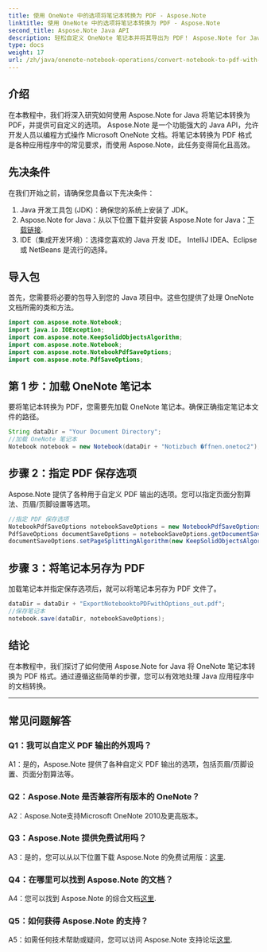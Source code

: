 ```yaml
---
title: 使用 OneNote 中的选项将笔记本转换为 PDF - Aspose.Note
linktitle: 使用 OneNote 中的选项将笔记本转换为 PDF - Aspose.Note
second_title: Aspose.Note Java API
description: 轻松自定义 OneNote 笔记本并将其导出为 PDF！ Aspose.Note for Java 处理繁重的工作。包括分步指南！ #OneNote #Java #Aspose
type: docs
weight: 17
url: /zh/java/onenote-notebook-operations/convert-notebook-to-pdf-with-options/
---
```

## 介绍

在本教程中，我们将深入研究如何使用 Aspose.Note for Java 将笔记本转换为 PDF，并提供可自定义的选项。 Aspose.Note 是一个功能强大的 Java API，允许开发人员以编程方式操作 Microsoft OneNote 文档。将笔记本转换为 PDF 格式是各种应用程序中的常见要求，而使用 Aspose.Note，此任务变得简化且高效。

## 先决条件

在我们开始之前，请确保您具备以下先决条件：

1. Java 开发工具包 (JDK)：确保您的系统上安装了 JDK。
2. Aspose.Note for Java：从以下位置下载并安装 Aspose.Note for Java：[下载链接](https://releases.aspose.com/note/java/).
3. IDE（集成开发环境）：选择您喜欢的 Java 开发 IDE。 IntelliJ IDEA、Eclipse 或 NetBeans 是流行的选择。

## 导入包

首先，您需要将必要的包导入到您的 Java 项目中。这些包提供了处理 OneNote 文档所需的类和方法。

```java
import com.aspose.note.Notebook;
import java.io.IOException;
import com.aspose.note.KeepSolidObjectsAlgorithm;
import com.aspose.note.Notebook;
import com.aspose.note.NotebookPdfSaveOptions;
import com.aspose.note.PdfSaveOptions;
```

## 第 1 步：加载 OneNote 笔记本

要将笔记本转换为 PDF，您需要先加载 OneNote 笔记本。确保正确指定笔记本文件的路径。

```java
String dataDir = "Your Document Directory";
//加载 OneNote 笔记本
Notebook notebook = new Notebook(dataDir + "Notizbuch �ffnen.onetoc2");
```

## 步骤 2：指定 PDF 保存选项

Aspose.Note 提供了各种用于自定义 PDF 输出的选项。您可以指定页面分割算法、页眉/页脚设置等选项。

```java
//指定 PDF 保存选项
NotebookPdfSaveOptions notebookSaveOptions = new NotebookPdfSaveOptions();
PdfSaveOptions documentSaveOptions = notebookSaveOptions.getDocumentSaveOptions();
documentSaveOptions.setPageSplittingAlgorithm(new KeepSolidObjectsAlgorithm());
```

## 步骤 3：将笔记本另存为 PDF

加载笔记本并指定保存选项后，就可以将笔记本另存为 PDF 文件了。

```java
dataDir = dataDir + "ExportNotebooktoPDFwithOptions_out.pdf";
//保存笔记本
notebook.save(dataDir, notebookSaveOptions);
```

## 结论

在本教程中，我们探讨了如何使用 Aspose.Note for Java 将 OneNote 笔记本转换为 PDF 格式。通过遵循这些简单的步骤，您可以有效地处理 Java 应用程序中的文档转换。

---

## 常见问题解答

### Q1：我可以自定义 PDF 输出的外观吗？

A1：是的，Aspose.Note 提供了各种自定义 PDF 输出的选项，包括页眉/页脚设置、页面分割算法等。

### Q2：Aspose.Note 是否兼容所有版本的 OneNote？

A2：Aspose.Note支持Microsoft OneNote 2010及更高版本。

### Q3：Aspose.Note 提供免费试用吗？

 A3：是的，您可以从以下位置下载 Aspose.Note 的免费试用版：[这里](https://releases.aspose.com/).

### Q4：在哪里可以找到 Aspose.Note 的文档？

 A4：您可以找到 Aspose.Note 的综合文档[这里](https://reference.aspose.com/note/java/).

### Q5：如何获得 Aspose.Note 的支持？

 A5：如需任何技术帮助或疑问，您可以访问 Aspose.Note 支持论坛[这里](https://forum.aspose.com/c/note/28).